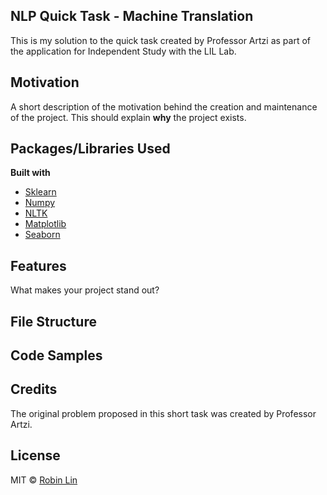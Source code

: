 ## NLP Quick Task - Machine Translation 
This is my solution to the quick task created by Professor Artzi as part of the application for Independent Study with the LIL Lab. 

## Motivation
A short description of the motivation behind the creation and maintenance of the project. This should explain **why** the project exists.

## Packages/Libraries Used

<b>Built with</b>
- [Sklearn](https://scikit-learn.org/stable/)
- [Numpy](https://numpy.org/)
- [NLTK](https://www.nltk.org/)
- [Matplotlib](https://matplotlib.org/)
- [Seaborn](https://seaborn.pydata.org/)

## Features
What makes your project stand out?

## File Structure


## Code Samples 

## Credits
The original problem proposed in this short task was created by Professor Artzi. 

## License
MIT © [Robin Lin]()
